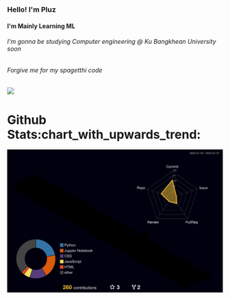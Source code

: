 

<h3>Hello! I'm Pluz</h3>

<h4>I'm Mainly Learning ML</h4>
<h6>I'm gonna be studying Computer engineering @ Ku Bangkhean University soon</h6>
<h6> Forgive me for my spagetthi code</h6>

<p>
  <a href="https://youtu.be/3ijkvUYwJhU">
    <img  src='https://i.pinimg.com/originals/b1/4f/44/b14f44d585811216adcc0c2624814afc.jpg'/>
  </a>
</p>


<h1>Github Stats:chart_with_upwards_trend:</h1>


![](./profile-3d-contrib/profile-night-rainbow.svg)





